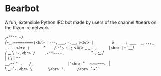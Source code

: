 Bearbot
=======

A fun, extensible Python IRC bot made by users of the channel #bears on the Rizon irc network

   _,-""`""-~`)<br>
(`~_,=========\<br>
 |---,___.-.__,\<br>
 |        o     \ ___  _,,,,_     _.--.<br>
  \      `^`    /`_.-"~      `~-;`     \<br>
   \_      _  .'                 `,     |<br>
     |`-                           \'__/<br>
    /                      ,_       \  `'-.<br>
   /    .-""~~--.            `"-,   ;_    /<br>
  |              \               \  | `""`<br>
   \__.--'`"-.   /_               |'<br>
              `"`  `~~~---..,     |<br>
                             \ _.-'`-.<br>
                              \       \<br>
                               '.     /<br>
                                 `"~"`<br>